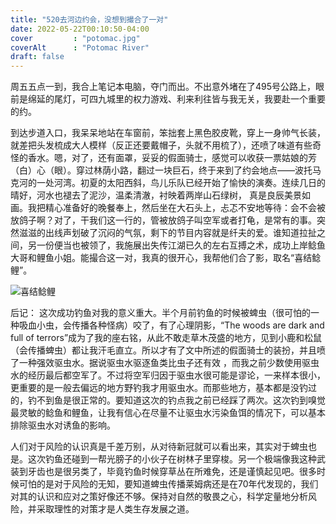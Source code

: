 ```yaml
---
title: "520去河边约会，没想到撮合了一对"
date: 2022-05-22T00:10:50-04:00
cover         : "potomac.jpg"
coverAlt      : "Potomac River"
draft: false
---
```



周五五点一到，我合上笔记本电脑，夺门而出。不出意外堵在了495号公路上，眼前是绵延的尾灯，可四九城里的权力游戏、利来利往皆与我无关，我要赴一个重要的约。

到达步道入口，我呆呆地站在车窗前，笨拙套上黑色胶皮靴，穿上一身帅气长装，就差把头发梳成大人模样（反正还要戴帽子，头就不用梳了），还喷了味道有些奇怪的香水。嗯，对了，还有面罩，妥妥的假面骑士，感觉可以收获一票姑娘的芳（白）心（眼）。穿过林荫小路，翻过一块巨石，终于来到了约会地点——波托马克河的一处河湾。初夏的太阳西斜，鸟儿乐队已经开始了愉快的演奏。连续几日的晴好，河水也褪去了泥沙，温柔清澈，衬映着两岸山石绿树， 真是良辰美景如画。我把精心准备好的晚餐奉上，然后坐在大石头上，忐忑不安地等待：会不会被放鸽子啊？对了，干我们这一行的，管被放鸽子叫空军或者打龟，是常有的事。突然滋滋的出线声划破了沉闷的气氛，剩下的节目内容就是纤夫的爱。谁知道拉扯之间，另一份便当也被领了，我施展出失传江湖已久的左右互搏之术，成功上岸鲶鱼大哥和鲤鱼小姐。能撮合这一对，我真的很开心，我帮他们合了影，取名“喜结鲶鲤”。

![喜结鲶鲤](cover.jpeg)

后记：
这次成功钓鱼对我的意义重大。半个月前钓鱼的时候被蜱虫（很可怕的一种吸血小虫，会传播各种怪病）咬了，有了心理阴影，“The woods are dark and full of terrors”成为了我的座右铭，从此不敢走草木茂盛的地方，见到小鹿和松鼠（会传播蜱虫）都让我汗毛直立。所以才有了文中所述的假面骑士的装扮，并且喷了一种强效驱虫水。据说驱虫水驱逐鱼类比虫子还有效 ，而我之前少数使用驱虫水的经历最后都空军了。不过将空军归因于驱虫水很可能是谬论，一来样本很小，更重要的是一般去偏远的地方野钓我才用驱虫水。而那些地方，基本都是没钓过的，钓不到鱼是很正常的。要知道这次的钓点我之前已经踩了两次。这次钓到嗅觉最灵敏的鲶鱼和鲤鱼，让我有信心在尽量不让驱虫水污染鱼饵的情况下，可以基本排除驱虫水对诱鱼的影响。

人们对于风险的认识真是千差万别，从对待新冠就可以看出来，其实对于蜱虫也是。这次钓鱼还碰到一帮光膀子的小伙子在树林子里穿梭。另一个极端像我这种武装到牙齿也是很另类了，毕竟钓鱼时候穿草丛在所难免，还是谨慎起见吧。很多时候可怕的是对于风险的无知，要知道蜱虫传播莱姆病还是在70年代发现的，我们对其的认识和应对之策好像还不够。保持对自然的敬畏之心，科学定量地分析风险，并采取理性的对策才是人类生存发展之道。

